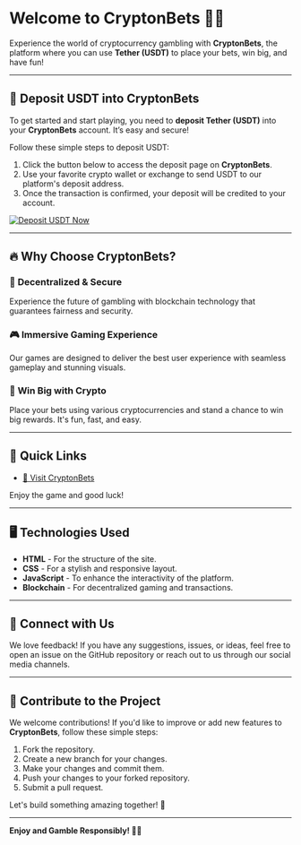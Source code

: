 # Welcome to **CryptonBets** 🎰💸

Experience the world of cryptocurrency gambling with **CryptonBets**, the platform where you can use **Tether (USDT)** to place your bets, win big, and have fun!

---

<!-- Canvas-like Button at the Top -->
<div align="center">
  <a href="https://cryptonbets.com/" target="_blank">
    <canvas id="casinoButton" width="300" height="100" style="border-radius: 50px; cursor: pointer;"></canvas>
  </a>
</div>

## 🚀 **Deposit USDT into CryptonBets**

To get started and start playing, you need to **deposit Tether (USDT)** into your **CryptonBets** account. It’s easy and secure!

Follow these simple steps to deposit USDT:

1. Click the button below to access the deposit page on **CryptonBets**.
2. Use your favorite crypto wallet or exchange to send USDT to our platform's deposit address.
3. Once the transaction is confirmed, your deposit will be credited to your account.

[![Deposit USDT Now](https://img.shields.io/badge/Deposit%20USDT%20Now-28a745?style=for-the-badge&logo=tether&logoColor=white)](https://cryptonbets.com/)

---

## 🔥 **Why Choose CryptonBets?**

### 🚀 **Decentralized & Secure**
Experience the future of gambling with blockchain technology that guarantees fairness and security.

### 🎮 **Immersive Gaming Experience**
Our games are designed to deliver the best user experience with seamless gameplay and stunning visuals.

### 💸 **Win Big with Crypto**
Place your bets using various cryptocurrencies and stand a chance to win big rewards. It's fun, fast, and easy.

---

## 🔗 **Quick Links**

- [🚀 Visit CryptonBets](https://cryptonbets.github.io/CASINO/crypto.html)

Enjoy the game and good luck!

---

## 🖥️ **Technologies Used**

- **HTML** - For the structure of the site.
- **CSS** - For a stylish and responsive layout.
- **JavaScript** - To enhance the interactivity of the platform.
- **Blockchain** - For decentralized gaming and transactions.

---

## 💬 **Connect with Us**

We love feedback! If you have any suggestions, issues, or ideas, feel free to open an issue on the GitHub repository or reach out to us through our social media channels.

---

## 🌟 **Contribute to the Project**

We welcome contributions! If you'd like to improve or add new features to **CryptonBets**, follow these simple steps:

1. Fork the repository.
2. Create a new branch for your changes.
3. Make your changes and commit them.
4. Push your changes to your forked repository.
5. Submit a pull request.

Let's build something amazing together! 🚀

---

**Enjoy and Gamble Responsibly! 🎰💎**
